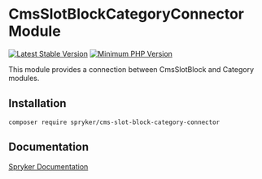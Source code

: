 # CmsSlotBlockCategoryConnector Module
[![Latest Stable Version](https://poser.pugx.org/spryker/cms-slot-block-category-connector/v/stable.svg)](https://packagist.org/packages/spryker/cms-slot-block-category-connector)
[![Minimum PHP Version](https://img.shields.io/badge/php-%3E%3D%207.4-8892BF.svg)](https://php.net/)

This module provides a connection between CmsSlotBlock and Category modules.

## Installation

```
composer require spryker/cms-slot-block-category-connector
```

## Documentation

[Spryker Documentation](https://docs.spryker.com)
